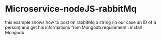 # Microservice-nodeJS-rabbitMq

this example shows how to post on rabbitMq a string (in our case an ID of a person) and get his informations from Mongodb
requirement : install Mongodb 
